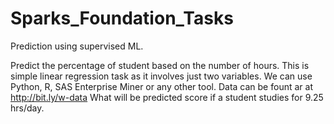 # Sparks_Foundation_Tasks
Prediction using supervised ML.

Predict the percentage of student based on the number of hours. This is simple linear regression task as it involves just two variables. We can use Python, R, SAS Enterprise Miner or any other tool. Data can be fount ar at http://bit.ly/w-data What will be predicted score if a student studies for 9.25 hrs/day.
